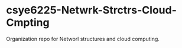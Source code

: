# csye6225-Netwrk-Strctrs-Cloud-Cmpting
Organization repo for Networl structures and cloud computing.

